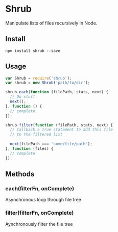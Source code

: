 # Shrub

Manipulate lists of files recursively in Node.

## Install

```
npm install shrub --save
```

## Usage

```js
var Shrub = require('shrub');
var shrub = new Shrub('path/to/dir');

shrub.each(function (filePath, stats, next) {
  // Do stuff
  next();
}, function () {
  // complete
});

shrub.filter(function (filePath, stats, next) {
  // Callback a true statement to add this file
  // to the filtered list
  
  next(filePath === 'some/file/path');
}, function (files) {
  // complete
});
```

## Methods

### each(filterFn, onComplete)

Asynchronous loop through file tree

### filter(filterFn, onComplete)

Aynchronously filter the file tree
